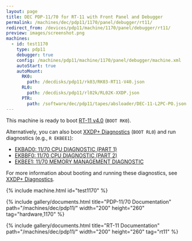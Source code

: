 ```yaml
---
layout: page
title: DEC PDP-11/70 for RT-11 with Front Panel and Debugger
permalink: /machines/dec/pdp11/1170/panel/debugger/rt11/
redirect_from: /devices/pdp11/machine/1170/panel/debugger/rt11/
preview: images/screenshot.png
machines:
  - id: test1170
    type: pdp11
    debugger: true
    config: /machines/pdp11/machine/1170/panel/debugger/machine.xml
    autoStart: true
    autoMount:
      RK0:
        path: /decdisks/pdp11/rk03/RK03-RT11-V40.json
      RL0:
        path: /decdisks/pdp11/rl02k/RL02K-XXDP.json
      PTR:
        path: /software/dec/pdp11/tapes/absloader/DEC-11-L2PC-PO.json
---
```


This machine is ready to boot [RT-11 v4.0](/software/dec/pdp11/disks/rk03/rt11v4/) (`BOOT RK0`).

Alternatively, you can also boot [XXDP+ Diagnostics](/software/dec/pdp11/disks/rl02k/xxdp/) (`BOOT RL0`) and run
diagnostics (e.g., `R EKBEE1`):

- [EKBAD0: 11/70 CPU DIAGNOSTIC (PART 1)](/software/dec/pdp11/disks/rl02k/xxdp/ekbad0/)
- [EKBBF0: 11/70 CPU DIAGNOSTIC (PART 2)](/software/dec/pdp11/disks/rl02k/xxdp/ekbbf0/)
- [EKBEE1: 11/70 MEMORY MANAGEMENT DIAGNOSTIC](/software/dec/pdp11/disks/rl02k/xxdp/ekbee1/)

For more information about booting and running these diagnostics, see [XXDP+ Diagnostics](/software/dec/pdp11/disks/rl02k/xxdp/).

{% include machine.html id="test1170" %}

{% include gallery/documents.html title="PDP-11/70 Documentation" path="/machines/dec/pdp11/" width="200" height="260" tag="hardware,1170" %}

{% include gallery/documents.html title="RT-11 Documentation" path="/machines/dec/pdp11/" width="200" height="260" tag="rt11" %}
